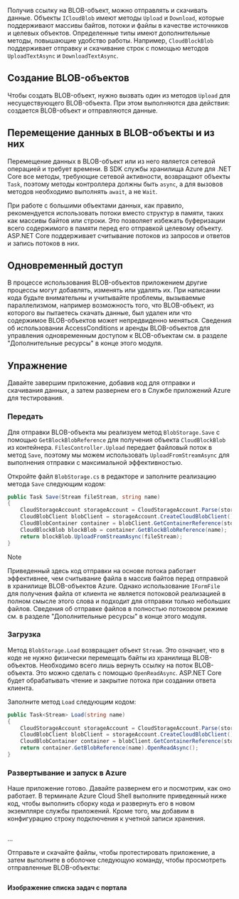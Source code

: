 Получив ссылку на BLOB-объект, можно отправлять и скачивать данные. Объекты `ICloudBlob` имеют методы `Upload` и `Download`, которые поддерживают массивы байтов, потоки и файлы в качестве источников и целевых объектов. Определенные типы имеют дополнительные методы, повышающие удобство работы. Например, `CloudBlockBlob` поддерживает отправку и скачивание строк с помощью методов `UploadTextAsync` и `DownloadTextAsync`.

## <a name="creating-new-blobs"></a>Создание BLOB-объектов

Чтобы создать BLOB-объект, нужно вызвать один из методов `Upload` для несуществующего BLOB-объекта. При этом выполняются два действия: создается BLOB-объект и отправляются данные. 

## <a name="moving-data-to-and-from-blobs"></a>Перемещение данных в BLOB-объекты и из них

Перемещение данных в BLOB-объект или из него является сетевой операцией и требует времени. В SDK службы хранилища Azure для .NET Core все методы, требующие сетевой активности, возвращают объекты `Task`, поэтому методы контроллера должны быть `async`, а для вызовов методов необходимо выполнять `await`, а не `Wait`.

При работе с большими объектами данных, как правило, рекомендуется использовать потоки вместо структур в памяти, таких как массивы байтов или строки. Это позволяет избежать буферизации всего содержимого в памяти перед его отправкой целевому объекту. ASP.NET Core поддерживает считывание потоков из запросов и ответов и запись потоков в них.

## <a name="concurrent-access"></a>Одновременный доступ

В процессе использования BLOB-объектов приложением другие процессы могут добавлять, изменять или удалять их. При написании кода будьте внимательны и учитывайте проблемы, вызываемые параллелизмом, например возможность того, что BLOB-объект, из которого вы пытаетесь скачать данные, был удален или что содержимое BLOB-объектов может непредвиденно меняться. Сведения об использовании AccessConditions и аренды BLOB-объектов для управления одновременным доступом к BLOB-объектам см. в разделе "Дополнительные ресурсы" в конце этого модуля.

## <a name="exercise"></a>Упражнение

Давайте завершим приложение, добавив код для отправки и скачивания данных, а затем развернем его в Службе приложений Azure для тестирования.

### <a name="upload"></a>Передать

Для отправки BLOB-объекта мы реализуем метод `BlobStorage.Save` с помощью `GetBlockBlobReference` для получения объекта `CloudBlockBlob` из контейнера. `FilesController.Upload` передает файловый поток в метод `Save`, поэтому мы можем использовать `UploadFromStreamAsync` для выполнения отправки с максимальной эффективностью.

Откройте файл `BlobStorage.cs` в редакторе и заполните реализацию метода `Save` следующим кодом:

```csharp
public Task Save(Stream fileStream, string name)
{
    CloudStorageAccount storageAccount = CloudStorageAccount.Parse(storageConfig.ConnectionString);
    CloudBlobClient blobClient = storageAccount.CreateCloudBlobClient();
    CloudBlobContainer container = blobClient.GetContainerReference(storageConfig.FileContainerName);
    CloudBlockBlob blockBlob = container.GetBlockBlobReference(name);
    return blockBlob.UploadFromStreamAsync(fileStream);
}
```

> [!NOTE]
> Приведенный здесь код отправки на основе потока работает эффективнее, чем считывание файла в массив байтов перед отправкой в хранилище BLOB-объектов Azure. Однако использование `IFormFile` для получения файла от клиента не является потоковой реализацией в полном смысле этого слова и подходит для отправки только небольших файлов. Сведения об отправке файлов в полностью потоковом режиме см. в разделе "Дополнительные ресурсы" в конце этого модуля.

### <a name="download"></a>Загрузка

Метод `BlobStorage.Load` возвращает объект `Stream`. Это означает, что в коде не нужно физически перемещать байты из хранилища BLOB-объектов. Необходимо всего лишь вернуть ссылку на поток BLOB-объекта. Это можно сделать с помощью `OpenReadAsync`. ASP.NET Core будет обрабатывать чтение и закрытие потока при создании ответа клиента.

Заполните метод `Load` следующим кодом:

```csharp
public Task<Stream> Load(string name)
{
    CloudStorageAccount storageAccount = CloudStorageAccount.Parse(storageConfig.ConnectionString);
    CloudBlobClient blobClient = storageAccount.CreateCloudBlobClient();
    CloudBlobContainer container = blobClient.GetContainerReference(storageConfig.FileContainerName);
    return container.GetBlobReference(name).OpenReadAsync();
}
```

### <a name="deploy-and-run-in-azure"></a>Развертывание и запуск в Azure

Наше приложение готово. Давайте развернем его и посмотрим, как оно работает. В терминале Azure Cloud Shell выполните приведенный ниже код, чтобы выполнить сборку кода и развернуть его в новом экземпляре службы приложений. Кроме того, мы добавим в конфигурацию строку подключения к учетной записи хранения.

```console

```

...

Отправьте и скачайте файлы, чтобы протестировать приложение, а затем выполните в оболочке следующую команду, чтобы просмотреть отправленные BLOB-объекты:

```console

```

**Изображение списка задач с портала**